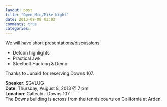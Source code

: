 ```yaml
---
layout: post
title: "Open Mic/Mike Night"
date: 2013-08-08 02:02
comments: true
categories: 
---
```


We will have short presentations/discussions

* Defcon highlights
* Practical awk
* Steelbolt Hacking & Demo

Thanks to Junaid for reserving Downs 107.


__Speaker__: SGVLUG <br />
__Date__: Thursday, August 8, 2013 @ 7 pm <br/>
__Location__: Caltech - Downs 107 <br/>
The Downs building is across from the tennis courts on California at Arden. 
